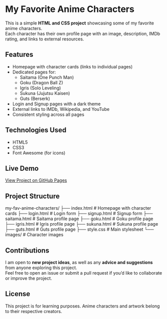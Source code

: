 # My Favorite Anime Characters

This is a simple **HTML and CSS project** showcasing some of my favorite anime characters.  
Each character has their own profile page with an image, description, IMDb rating, and links to external resources.

## Features
- Homepage with character cards (links to individual pages)
- Dedicated pages for:
  - Saitama (One Punch Man)
  - Goku (Dragon Ball Z)
  - Igris (Solo Leveling)
  - Sukuna (Jujutsu Kaisen)
  - Guts (Berserk)
- Login and Signup pages with a dark theme
- External links to IMDb, Wikipedia, and YouTube
- Consistent styling across all pages

## Technologies Used
- HTML5  
- CSS3  
- Font Awesome (for icons)

## Live Demo
[View Project on GitHub Pages](https://amr2007.github.io/my-fav-anime-characters/)

## Project Structure
my-fav-anime-characters/
├── index.html # Homepage with character cards
├── login.html # Login form
├── signup.html # Signup form
├── saitama.html # Saitama profile page
├── goku.html # Goku profile page
├── igris.html # Igris profile page
├── sukuna.html # Sukuna profile page
├── guts.html # Guts profile page
├── style.css # Main stylesheet
└── images/ # Character images

## Contributions
I am open to **new project ideas**, as well as any **advice and suggestions** from anyone exploring this project.  
Feel free to open an issue or submit a pull request if you’d like to collaborate or improve the project.

## License
This project is for learning purposes. Anime characters and artwork belong to their respective creators.
